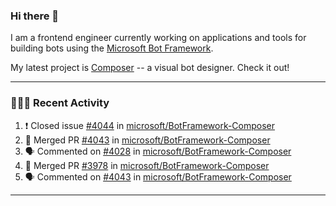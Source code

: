 ### Hi there 👋

I am a frontend engineer currently working on applications and tools for building bots using the [Microsoft Bot Framework](https://dev.botframework.com/).

My latest project is [Composer](https://github.com/microsoft/BotFramework-Composer) -- a visual bot designer. Check it out!

---

### 👨🏻‍💻 Recent Activity

<!--START_SECTION:activity-->
1. ❗️ Closed issue [#4044](https://github.com//microsoft/BotFramework-Composer/issues/4044) in [microsoft/BotFramework-Composer](https://github.com//microsoft/BotFramework-Composer)
2. 🎉 Merged PR [#4043](https://github.com//microsoft/BotFramework-Composer/pull/4043) in [microsoft/BotFramework-Composer](https://github.com//microsoft/BotFramework-Composer)
3. 🗣 Commented on [#4028](https://github.com//microsoft/BotFramework-Composer/issues/4028) in [microsoft/BotFramework-Composer](https://github.com//microsoft/BotFramework-Composer)
4. 🎉 Merged PR [#3978](https://github.com//microsoft/BotFramework-Composer/pull/3978) in [microsoft/BotFramework-Composer](https://github.com//microsoft/BotFramework-Composer)
5. 🗣 Commented on [#4043](https://github.com//microsoft/BotFramework-Composer/issues/4043) in [microsoft/BotFramework-Composer](https://github.com//microsoft/BotFramework-Composer)
<!--END_SECTION:activity-->

---

<!--
**a-b-r-o-w-n/a-b-r-o-w-n** is a ✨ _special_ ✨ repository because its `README.md` (this file) appears on your GitHub profile.

Here are some ideas to get you started:

- 🔭 I’m currently working on ...
- 🌱 I’m currently learning ...
- 👯 I’m looking to collaborate on ...
- 🤔 I’m looking for help with ...
- 💬 Ask me about ...
- 📫 How to reach me: ...
- 😄 Pronouns: ...
- ⚡ Fun fact: ...
-->
